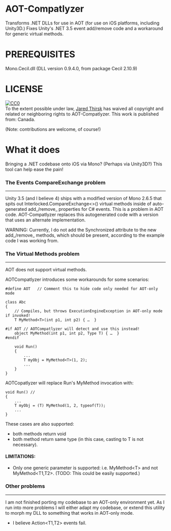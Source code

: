 AOT-Compatlyzer
===============

Transforms .NET DLLs for use in AOT (for use on iOS platforms, including Unity3D.)  Fixes Unity's .NET 3.5 event add/remove code and a workaround for generic virtual methods. 

PREREQUISITES
=============

Mono.Cecil.dll  (DLL version 0.9.4.0, from package Cecil 2.10.9)

LICENSE
=======

<p xmlns:dct="http://purl.org/dc/terms/" xmlns:vcard="http://www.w3.org/2001/vcard-rdf/3.0#">
  <a rel="license"
     href="http://creativecommons.org/publicdomain/zero/1.0/">
    <img src="http://i.creativecommons.org/p/zero/1.0/88x31.png" style="border-style: none;" alt="CC0" />
  </a>
  <br />
  To the extent possible under law,
  <a rel="dct:publisher"
     href="http://jaredthirsk.com">
    <span property="dct:title">Jared Thirsk</span></a>
  has waived all copyright and related or neighboring rights to
  <span property="dct:title">AOT-Compatlyzer</span>.
This work is published from:
<span property="vcard:Country" datatype="dct:ISO3166"
      content="CA" about="jaredthirsk.com">
  Canada</span>.
</p>

(Note: contributions are welcome, of course!)

What it does
============

Bringing a .NET codebase onto iOS via Mono?  (Perhaps via Unity3D?)  This tool can help ease the pain!

### The Events CompareExchange problem
----------------------------------

Unity 3.5 (and I believe 4) ships with a modified version of Mono 2.6.5 that spits out Interlocked.CompareExchange<>() virtual methods inside of auto-generated add_/remove_ properties for C# events.  This is a problem in AOT code.  AOT-Compatlyzer replaces this autogenerated code with a version that uses an alternate implementation.

 WARNING: Currently, I do not add the Synchronized attribute to the new add_/remove_ methods, which should be present, according to the example code I was working from.

### The Virtual Methods problem
---------------------------

AOT does not support virtual methods.  

AOTCompatlyzer introduces some workarounds for some scenarios:

    #define AOT   // Comment this to hide code only needed for AOT-only mode

    class Abc 
    {
        // Compiles, but throws ExecutionEngineException in AOT-only mode if invoked!
        T MyMethod<T>(int p1, int p2) { …  }

    #if AOT // AOTCompatlyzer will detect and use this instead!
        object MyMethod(int p1, int p2, Type T) { …  }
    #endif

        void Run()
        {
            ...
            T myObj = MyMethod<T>(1, 2);
            ...
        }
    }

AOTCopatlyzer will replace Run's MyMethod invocation with:

    void Run() //
    {
        ...
        T myObj = (T) MyMethod(1, 2, typeof(T));
        ...
    }

These cases are also supported:
  - both methods return void
  - both method return same type (in this case, casting to T is not necessary).

#### LIMITATIONS:
  - Only one generic parameter is supported: i.e. MyMethod&lt;T&gt; and not MyMethod&lt;T1,T2&gt;.  (TODO: This could be easily supported.)

### Other problems
--------------

 I am not finished porting my codebase to an AOT-only environment yet.  As I run into more problems I will either adapt my codebase, or extend this utility to morph my DLL to something that works in AOT-only mode.

 - I believe Action&lt;T1,T2&gt; events fail.

